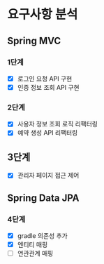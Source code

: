 # 요구사항 분석
## Spring MVC
### 1단계
- [x] 로그인 요청 API 구현
- [x] 인증 정보 조회 API 구현

### 2단계
- [x] 사용자 정보 조회 로직 리팩터링
- [x] 예약 생성 API 리팩터링

## 3단계
- [x] 관리자 페이지 접근 제어

## Spring Data JPA
### 4단계
- [x] gradle 의존성 추가
- [x] 엔티티 매핑
- [ ] 연관관계 매핑